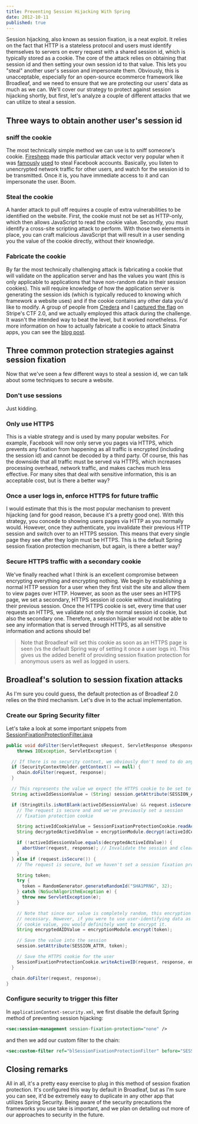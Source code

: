 ```yaml
---
title: Preventing Session Hijacking With Spring
date: 2012-10-11
published: true
---
```


Session hijacking, also known as session fixation, is a neat exploit. It relies on the fact that HTTP is a stateless protocol and users must identify themselves to servers on every request with a shared session id, which is typically stored as a cookie. The core of the attack relies on obtaining that session id and then setting your own session id to that value. This lets you "steal" another user's session and impersonate them. Obviously, this is unacceptable, especially for an open-source ecommerce framework like Broadleaf, and we need to ensure that we are protecting our users' data as much as we can. We'll cover our strategy to protect against session hijacking shortly, but first, let's analyze a couple of different attacks that we can utilize to steal a session.

## Three ways to obtain another user's session id

### sniff the cookie

The most technically simple method we can use is to sniff someone's cookie. [Firesheep](http://en.wikipedia.org/wiki/Firesheep) made this particular attack vector very popular when it was [famously](http://lifehacker.com/5672313/sniff-out-user-credentials-at-wi+fi-hotspots-with-firesheep) [used](http://blogs.computerworld.com/17254/i_hijacked_a_facebook_account_with_firesheep) to steal Facebook accounts. Basically, you listen to unencrypted network traffic for other users, and watch for the session id to be transmitted. Once it is, you have immediate access to it and can impersonate the user. Boom.

### Steal the cookie

A harder attack to pull off requires a couple of extra vulnerabilities to be identified on the website. First, the cookie must not be set as HTTP-only, which then allows JavaScript to read the cookie value. Secondly, you must identify a cross-site scripting attack to perform. With those two elements in place, you can craft malicious JavaScript that will result in a user sending you the value of the cookie directly, without their knowledge.

### Fabricate the cookie

By far the most technically challenging attack is fabricating a cookie that will validate on the application server and has the values you want (this is only applicable to applications that have non-random data in their session cookies). This will require knowledge of how the application server is generating the session ids (which is typically reduced to knowing which framework a website uses) and if the cookie contains any other data you'd like to modify. A group of people from [Credera](http://www.credera.com) and I [captured the flag](https://blog.credera.com/topic/technology-solutions/hacking-for-fun-stripes-capture-the-flag-2-0/) on Stripe's CTF 2.0, and we actually employed this attack during the challenge. It wasn't the intended way to beat the level, but it worked nonetheless. For more information on how to actually fabricate a cookie to attack Sinatra apps, you can see the [blog post](http://blog.credera.com/topic/technology-solutions/stripes-capture-the-flag-2-0-bonus/).

## Three common protection strategies against session fixation

Now that we've seen a few different ways to steal a session id, we can talk about some techniques to secure a website.

### Don't use sessions

Just kidding.

### Only use HTTPS

This is a viable strategy and is used by many popular websites. For example, Facebook will now only serve you pages via HTTPS, which prevents any fixation from happening as all traffic is encrypted (including the session id) and cannot be decoded by a third party. Of course, this has the downside that all traffic must be served via HTTPS, which increases processing overhead, network traffic, and makes caches much less effective. For many sites that deal with sensitive information, this is an acceptable cost, but is there a better way?

### Once a user logs in, enforce HTTPS for future traffic

I would estimate that this is the most popular mechanism to prevent hijacking (and for good reason, because it's a pretty good one). With this strategy, you concede to showing users pages via HTTP as you normally would. However, once they authenticate, you invalidate their previous HTTP session and switch over to an HTTPS session. This means that every single page they see after they login must be HTTPS. This is the default Spring session fixation protection mechanism, but again, is there a better way?

### Secure HTTPS traffic with a secondary cookie

We've finally reached what I think is an excellent compromise between encrypting everything and encrypting nothing. We begin by establishing a normal HTTP session for a user when they first visit the site and allow them to view pages over HTTP. However, as soon as the user sees an HTTPS page, we set a secondary, HTTPS session id cookie without invalidating their previous session. Once the HTTPS cookie is set, every time that user requests an HTTPS, we validate not only the normal session id cookie, but also the secondary one. Therefore, a session hijacker would not be able to see any information that is served through HTTPS, as all sensitive information and actions should be!

> Note that Broadleaf will set this cookie as soon as an HTTPS page is seen (vs the default Spring way of setting it once a user logs in). This gives us the added benefit of providing session fixation protection for anonymous users as well as logged in users.

## Broadleaf's solution to session fixation attacks

As I'm sure you could guess, the default protection as of Broadleaf 2.0 relies on the third mechanism. Let's dive in to the actual implementation.

### Create our Spring Security filter

Let's take a look at some important snippets from [SessionFixationProtectionFilter.java](https://github.com/BroadleafCommerce/BroadleafCommerce/blob/master/core/broadleaf-profile-web/src/main/java/org/broadleafcommerce/profile/web/core/security/SessionFixationProtectionFilter.java)

```java
public void doFilter(ServletRequest sRequest, ServletResponse sResponse, FilterChain chain)
    throws IOException, ServletException {

  // If there is no security context, we obviously don't need to do anything
  if (SecurityContextHolder.getContext() == null) {
    chain.doFilter(request, response);
  }

  // This represents the value we expect the HTTPS cookie to be set to
  String activeIdSessionValue = (String) session.getAttribute(SESSION_ATTR);

  if (StringUtils.isNotBlank(activeIdSessionValue) && request.isSecure()) {
    // The request is secure and and we've previously set a session
    // fixation protection cookie

    String activeIdCookieValue = SessionFixationProtectionCookie.readActiveID(request);
    String decryptedActiveIdValue = encryptionModule.decrypt(activeIdCookieValue);

    if (!activeIdSessionValue.equals(decryptedActiveIdValue)) {
      abortUser(request, response); // Invalidate the session and clear their cookies
    }
  } else if (request.isSecure()) {
    // The request is secure, but we haven't set a session fixation protection cookie yet

    String token;
    try {
      token = RandomGenerator.generateRandomId("SHA1PRNG", 32);
    } catch (NoSuchAlgorithmException e) {
      throw new ServletException(e);
    }

    // Note that since our value is completely random, this encryption is not
    // necessary. However, if you were to use user-identifying data as your secondary
    // cookie value, you would definitely want to encrypt it.
    String encryptedAIDValue = encryptionModule.encrypt(token);

    // Save the value into the session
    session.setAttribute(SESSION_ATTR, token);

    // Save the HTTPS cookie for the user
    SessionFixationProtectionCookie.writeActiveID(request, response, encryptedAIDValue);
  }

  chain.doFilter(request, response);
}
```

### Configure security to trigger this filter

In `applicationContext-security.xml`, we first disable the default Spring method of preventing session hijacking:

```xml
<sec:session-management session-fixation-protection="none" />
```

and then we add our custom filter to the chain:

```xml
<sec:custom-filter ref="blSessionFixationProtectionFilter" before="SESSION_MANAGEMENT_FILTER"/>
```

## Closing remarks

All in all, it's a pretty easy exercise to plug in this method of session fixation protection. It's configured this way by default in Broadleaf, but as I'm sure you can see, it'd be extremely easy to duplicate in any other app that utilizes Spring Security. Being aware of the security precautions the frameworks you use take is important, and we plan on detailing out more of our approaches to security in the future.

